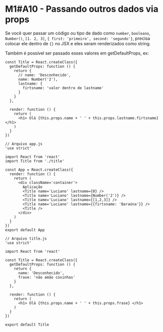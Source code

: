 # M1#A10 - Passando outros dados via props

Se você quer passar um código ou tipo de dado como `number`, `booleano`, `Number()`, `[1. 2, 3]`, `{ first: 'primeiro', second: 'segundo'}`, precisa colocar ele dentro de `{}` no JSX e eles seram renderizados como string.

Também é possível ser passado esses valores em getDefaultProps, ex:
```
const Title = React.createClass({
  getDefaultProps: function () {
    return {
      // name: 'Desconhecido',
      name: Number('2'),
      lastname: {
        firtsname: 'valor dentro de lastname'
      }
    }
  },

  render: function () {
    return (
      <h1> Olá {this.props.name + ' ' + this.props.lastname.firtsname} </h1>
    )
  }
})
```


```
// Arquivo app.js
'use strict'

import React from 'react'
import Title from './title'

const App = React.createClass({
  render: function () {
    return (
      <div className='container'>
        Aplicação
        <Title name='Luciano' lastname={0} />
        <Title name='Luciano' lastname={Number('2')} />
        <Title name='Luciano' lastname={[1,2,3]} />
        <Title name='Luciano' lastname={{firtsname: 'Baraúna'}} />
        <Title />
      </div>
    )
  }
})
export default App
```

```
// Arquivo title.js
'use strict'

import React from 'react'

const Title = React.createClass({
  getDefaultProps: function () {
    return {
      name: 'Desconhecido',
      frase: 'não amão coxinhas'
    }
  },

  render: function () {
    return (
      <h1> Olá {this.props.name + ' ' + this.props.frase} </h1>
    )
  }
})

export default Title

```
